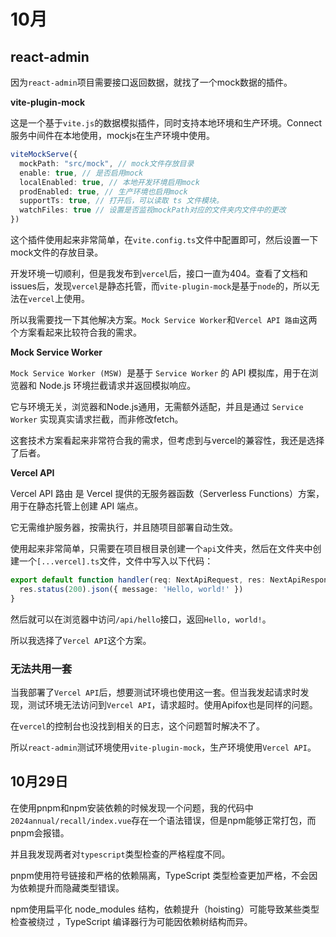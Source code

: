 # 10月

## react-admin

因为`react-admin`项目需要接口返回数据，就找了一个mock数据的插件。

**vite-plugin-mock**

这是一个基于`vite.js`的数据模拟插件，同时支持本地环境和生产环境。Connect服务中间件在本地使用，mockjs在生产环境中使用。

```ts
viteMockServe({
  mockPath: "src/mock", // mock文件存放目录
  enable: true, // 是否启用mock
  localEnabled: true, // 本地开发环境启用mock
  prodEnabled: true, // 生产环境也启用mock
  supportTs: true, // 打开后，可以读取 ts 文件模块。
  watchFiles: true // 设置是否监视mockPath对应的文件夹内文件中的更改
})
```

这个插件使用起来非常简单，在`vite.config.ts`文件中配置即可，然后设置一下mock文件的存放目录。

开发环境一切顺利，但是我发布到`vercel`后，接口一直为404。查看了文档和issues后，发现`vercel`是静态托管，而`vite-plugin-mock`是基于`node`的，所以无法在`vercel`上使用。

所以我需要找一下其他解决方案。`Mock Service Worker`和`Vercel API 路由`这两个方案看起来比较符合我的需求。

**Mock Service Worker**

`Mock Service Worker (MSW) `是基于 `Service Worker` 的 API 模拟库，用于在浏览器和 Node.js 环境拦截请求并返回模拟响应。

它与环境无关，浏览器和Node.js通用，无需额外适配，并且是通过 `Service Worker` 实现真实请求拦截，而非修改fetch。

这套技术方案看起来非常符合我的需求，但考虑到与vercel的兼容性，我还是选择了后者。

**Vercel API**

Vercel API 路由 是 Vercel 提供的无服务器函数（Serverless Functions）方案，用于在静态托管上创建 API 端点。

它无需维护服务器，按需执行，并且随项目部署自动生效。

使用起来非常简单，只需要在项目根目录创建一个`api`文件夹，然后在文件夹中创建一个`[...vercel].ts`文件，文件中写入以下代码：

```ts
export default function handler(req: NextApiRequest, res: NextApiResponse) {
  res.status(200).json({ message: 'Hello, world!' })
}
```

然后就可以在浏览器中访问`/api/hello`接口，返回`Hello, world!`。

所以我选择了`Vercel API`这个方案。

### 无法共用一套

当我部署了`Vercel API`后，想要测试环境也使用这一套。但当我发起请求时发现，测试环境无法访问到`Vercel API`，请求超时。使用Apifox也是同样的问题。

在`vercel`的控制台也没找到相关的日志，这个问题暂时解决不了。

所以`react-admin`测试环境使用`vite-plugin-mock`，生产环境使用`Vercel API`。

## 10月29日

在使用pnpm和npm安装依赖的时候发现一个问题，我的代码中`2024annual/recall/index.vue`存在一个语法错误，但是npm能够正常打包，而pnpm会报错。

并且我发现两者对`typescript`类型检查的严格程度不同。

pnpm使用符号链接和严格的依赖隔离，TypeScript 类型检查更加严格，不会因为依赖提升而隐藏类型错误。

npm使用扁平化 node_modules 结构，依赖提升（hoisting）可能导致某些类型检查被绕过
，TypeScript 编译器行为可能因依赖树结构而异。


